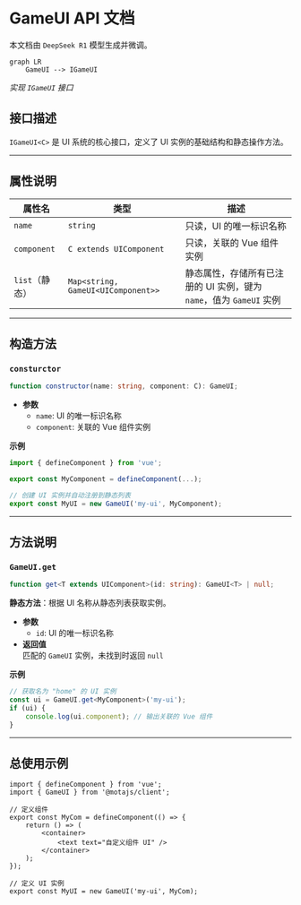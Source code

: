 # GameUI API 文档

本文档由 `DeepSeek R1` 模型生成并微调。

```mermaid
graph LR
    GameUI --> IGameUI
```

_实现 `IGameUI` 接口_

## 接口描述

`IGameUI<C>` 是 UI 系统的核心接口，定义了 UI 实例的基础结构和静态操作方法。

---

## 属性说明

| 属性名         | 类型                               | 描述                                                                |
| -------------- | ---------------------------------- | ------------------------------------------------------------------- |
| `name`         | `string`                           | 只读，UI 的唯一标识名称                                             |
| `component`    | `C extends UIComponent`            | 只读，关联的 Vue 组件实例                                           |
| `list`（静态） | `Map<string, GameUI<UIComponent>>` | 静态属性，存储所有已注册的 UI 实例，键为 `name`，值为 `GameUI` 实例 |

---

## 构造方法

### `consturctor`

```typescript
function constructor(name: string, component: C): GameUI;
```

-   **参数**
    -   `name`: UI 的唯一标识名称
    -   `component`: 关联的 Vue 组件实例

**示例**

```typescript
import { defineComponent } from 'vue';

export const MyComponent = defineComponent(...);

// 创建 UI 实例并自动注册到静态列表
export const MyUI = new GameUI('my-ui', MyComponent);
```

---

## 方法说明

### `GameUI.get`

```typescript
function get<T extends UIComponent>(id: string): GameUI<T> | null;
```

**静态方法**：根据 UI 名称从静态列表获取实例。

-   **参数**
    -   `id`: UI 的唯一标识名称
-   **返回值**  
    匹配的 `GameUI` 实例，未找到时返回 `null`

**示例**

```typescript
// 获取名为 "home" 的 UI 实例
const ui = GameUI.get<MyComponent>('my-ui');
if (ui) {
    console.log(ui.component); // 输出关联的 Vue 组件
}
```

---

## 总使用示例

```tsx
import { defineComponent } from 'vue';
import { GameUI } from '@motajs/client';

// 定义组件
export const MyCom = defineComponent(() => {
    return () => (
        <container>
            <text text="自定义组件 UI" />
        </container>
    );
});

// 定义 UI 实例
export const MyUI = new GameUI('my-ui', MyCom);
```
